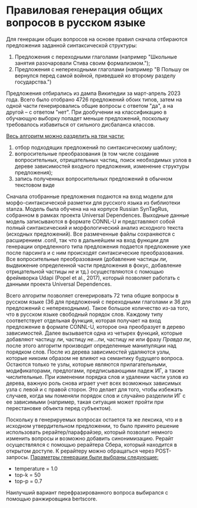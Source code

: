 # Правиловая генерация общих вопросов в русском языке

Для генерации общих вопросов на основе правил сначала отбираются предложения заданной синтаксической структуры: 
1. Предложения с переходными глаголами (например "Школьные занятия разочаровали Стива своим формализмом."); 
2. Предложения с непереходными глаголами (например "В Польшу он вернулся перед самой войной, приведшей ко второму разделу государства.")

Предложения отбирались из дампа Википедии за март-апрель 2023 года. Всего было отобрано 4726 предложений обоих типов, затем на одной части генерировались общие вопросы с ответом "да", а на другой – с ответом "нет". При дообучении на классификацию в обучающую выборку попадет меньше предложений, поскольку требовалось избавиться от сильного дисбаланса классов. 

<ins>Весь алгоритм можно разделить на три части:</ins>
1. отбор подходящих предложений по синтаксическому шаблону; 
1. вопросительные преобразования (в том числе создание вопросительных, отрицательных частиц, поиск необходимых узлов в дереве зависимостей входного предложения, изменение структуры предложения);
2. запись полученных вопросительных предложений в обычном текстовом виде

Сначала отобранные предложения подаются на вход модели для морфо-синтаксической разметки для русского языка из библиотеки stanza. Модель была обучена на на корпусе Russian SynTagRus, собранном в рамках проекта Universal Dependences. Выходные данные модель записываются в формате CONNL-U и представляют собой полный синтаксический и морфологический анализ исходного текста (исходных предложений). Все размеченные файлы сохраняются с расширением .conll, так что в дальнейшем на вход функции для генерации опредленного типа предложения подается предложение уже после парсинга и с ним происходят синтаксические преобразования. Все вопросительные преобразования (добавление частицы <i>ли</i>, выдвижение определенной части предложения в фокус, добавление отрицательной частицы <i>не</i> и тд.) осуществляются с помощью фреймворка Udapi (Popel et al., 2017), который позволяет работать с данными проекта Universal Dependences.  

Всего алгоритм позволяет сгенерировать 72 типа общие вопросы в русском языке (36 для предложений с переходными глаголами и 36 для предложений с непереходными). Такое большое количество из-за того, что в русском языке свободный порядок слов. Каждому типу соответствует отдельная функция, которая получает на вход предложение в формате CONNL-U, которое она преобразует в дерево зависимостей. Далее вызывается одна из четырех функций, которые добавляют частицу <i>ли</i>, частицу <i>не...ли</i>, частицу <i>не</i> или фразу <i>Правда ли</i>, после этого алгоритм производит определенные манипуляции над порядком слов. После из дерева зависимостей удаляются узлы, которые никоим образом не влияют на семантику будущего вопроса. Остаются только те узлы, которые являются прилагательными, модификаторами, предлогами, предписывающими падеж ИГ, а также числительные. При изменении порядка слов и удалении части узлов из дерева, важную роль снова играет учет всех возможных зависимых узла с левой и с правой сторон. Это делает для того, чтобы избежать случаев, когда мы поменяли порядок слов и случайно разделили ИГ с ее зависимыми (например, такая ситуация может пройти при перестановке объекта перед субъектом).

Поскольку в генерируемых вопросах остается та же лексика, что и в исходном утвердительном предложении, то было принято решение использовать рерайтер/парафрайзер, который позволит немного изменить вопросы и возможно добавить синонимизацию. Рерайт осуществлялся с помощью рерайтера Сбера, который находится в открытом доступе. К рерайтеру можно обращаться через POST-запросы. <ins>Параметры генерации были выбраны следующие:</ins> 
* temperature = 1.0
* top-k = 50
* top-p = 0.7

Наилучший вариант перефразированного вопроса выбирался с помощью ранжировщика bertscore. 
